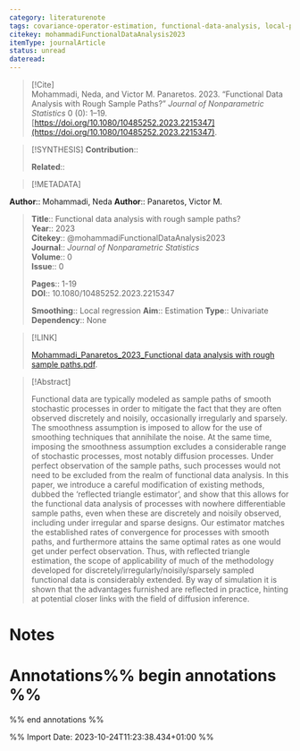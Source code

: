 ```yaml
---
category: literaturenote
tags: covariance-operator-estimation, functional-data-analysis, local-polynomial-smoothing, smoothness
citekey: mohammadiFunctionalDataAnalysis2023
itemType: journalArticle
status: unread  
dateread:  
---
```


> [!Cite]  
> Mohammadi, Neda, and Victor M. Panaretos. 2023. “Functional Data Analysis with Rough Sample Paths?” _Journal of Nonparametric Statistics_ 0 (0): 1–19. [https://doi.org/10.1080/10485252.2023.2215347](https://doi.org/10.1080/10485252.2023.2215347).

> [!SYNTHESIS] 
>**Contribution**::
>
>**Related**:: 
>

> [!METADATA]  
>
**Author**:: Mohammadi, Neda
**Author**:: Panaretos, Victor M.<br>
> **Title**:: Functional data analysis with rough sample paths?    
> **Year**:: 2023     
> **Citekey**:: @mohammadiFunctionalDataAnalysis2023    
>**Journal**:: *Journal of Nonparametric Statistics*    
>**Volume**:: 0    
>**Issue**:: 0     
>    
>    
>     
> **Pages**:: 1-19    
>**DOI**:: 10.1080/10485252.2023.2215347    
>
>**Smoothing**:: Local regression
>**Aim**:: Estimation
>**Type**:: Univariate
>**Dependency**:: None

> [!LINK] 
>
> [Mohammadi_Panaretos_2023_Functional data analysis with rough sample paths.pdf](file:///Users/steven/Library/CloudStorage/GoogleDrive-steven.golovkine@ul.ie/My%20Drive/bibliography/Journal%20of%20Nonparametric%20Statistics/2023/Mohammadi_Panaretos_2023_Functional%20data%20analysis%20with%20rough%20sample%20paths.pdf).

>[!Abstract]
>
>Functional data are typically modeled as sample paths of smooth stochastic processes in order to mitigate the fact that they are often observed discretely and noisily, occasionally irregularly and sparsely. The smoothness assumption is imposed to allow for the use of smoothing techniques that annihilate the noise. At the same time, imposing the smoothness assumption excludes a considerable range of stochastic processes, most notably diffusion processes. Under perfect observation of the sample paths, such processes would not need to be excluded from the realm of functional data analysis. In this paper, we introduce a careful modification of existing methods, dubbed the ‘reflected triangle estimator’, and show that this allows for the functional data analysis of processes with nowhere differentiable sample paths, even when these are discretely and noisily observed, including under irregular and sparse designs. Our estimator matches the established rates of convergence for processes with smooth paths, and furthermore attains the same optimal rates as one would get under perfect observation. Thus, with reflected triangle estimation, the scope of applicability of much of the methodology developed for discretely/irregularly/noisily/sparsely sampled functional data is considerably extended. By way of simulation it is shown that the advantages furnished are reflected in practice, hinting at potential closer links with the field of diffusion inference.
>>


# Notes<br>
# Annotations%% begin annotations %%  
 
  
%% end annotations %%

%% Import Date: 2023-10-24T11:23:38.434+01:00 %%
